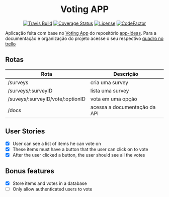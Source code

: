 <div align="center">
  <h1>Voting APP</h1>
</div>

<div align="center">

[![Travis Build](https://travis-ci.com/JorgeLNJunior/voting-app-back-end.svg?branch=master)](https://travis-ci.com/github/JorgeLNJunior/voting-app-back-end)
[![Coverage Status](https://coveralls.io/repos/github/JorgeLNJunior/voting-app-back-end/badge.svg?branch=master)](https://coveralls.io/github/JorgeLNJunior/voting-app-back-end?branch=master)
[![License](https://img.shields.io/github/license/JorgeLNJunior/voting-app-back-end)](https://github.com/JorgeLNJunior/voting-app-back-end/blob/master/LICENSE.md)
[![CodeFactor](https://www.codefactor.io/repository/github/jorgelnjunior/voting-app-back-end/badge)](https://www.codefactor.io/repository/github/jorgelnjunior/voting-app-back-end)

</div>

Aplicação feita com base no [Voting App](https://github.com/florinpop17/app-ideas/blob/master/Projects/2-Intermediate/Voting-App.md)
do repositório [app-ideas](https://github.com/florinpop17/app-ideas). Para a documentação e organização do projeto acesse o seu respectivo [quadro no trello](https://trello.com/b/YacYdWhy/voting-app)

## Rotas
| Rota                             	| Descrição                    	|
|----------------------------------	|------------------------------	|
| /surveys                         	| cria uma survey              	|
| /surveys/:surveyID               	| lista uma survey             	|
| /suveys/:surveyID/vote/:optionID 	| vota em uma opção            	|
| /docs                            	| acessa a documentação da API 	|

## User Stories

- [x] User can see a list of items he can vote on
- [x] These items must have a button that the user can click on to vote
- [x] After the user clicked a button, the user should see all the votes

## Bonus features

- [x] Store items and votes in a database
- [ ] Only allow authenticated users to vote
